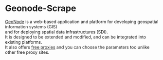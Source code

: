 # Geonode-Scrape
[GeoNode](https://geonode.com) is a web-based application and platform for developing geospatial information systems (GIS)<br>and for deploying spatial data infrastructures (SDI).<br>It is designed to be extended and modified, and can be integrated into existing platforms.<br>It also offers [free proxies](https://geonode.com/free-proxy-list) and you can choose the parameters too unlike other free proxy sites.
